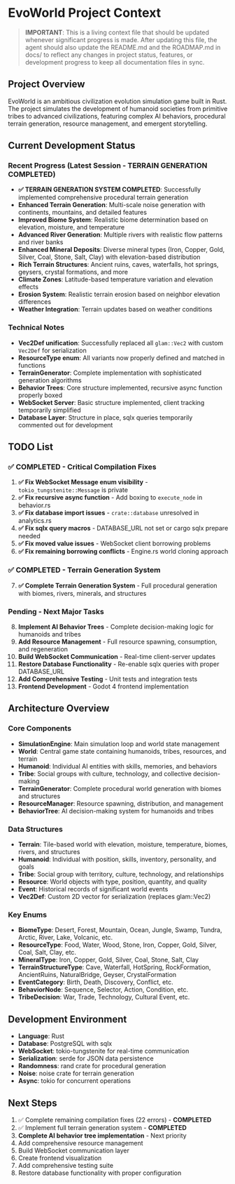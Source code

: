 # EvoWorld Project Context

> **IMPORTANT**: This is a living context file that should be updated whenever significant progress is made. After updating this file, the agent should also update the README.md and the ROADMAP.md in docs/ to reflect any changes in project status, features, or development progress to keep all documentation files in sync.

## Project Overview
EvoWorld is an ambitious civilization evolution simulation game built in Rust. The project simulates the development of humanoid societies from primitive tribes to advanced civilizations, featuring complex AI behaviors, procedural terrain generation, resource management, and emergent storytelling.

## Current Development Status

### Recent Progress (Latest Session - TERRAIN GENERATION COMPLETED)
- **✅ TERRAIN GENERATION SYSTEM COMPLETED**: Successfully implemented comprehensive procedural terrain generation
- **Enhanced Terrain Generation**: Multi-scale noise generation with continents, mountains, and detailed features
- **Improved Biome System**: Realistic biome determination based on elevation, moisture, and temperature
- **Advanced River Generation**: Multiple rivers with realistic flow patterns and river banks
- **Enhanced Mineral Deposits**: Diverse mineral types (Iron, Copper, Gold, Silver, Coal, Stone, Salt, Clay) with elevation-based distribution
- **Rich Terrain Structures**: Ancient ruins, caves, waterfalls, hot springs, geysers, crystal formations, and more
- **Climate Zones**: Latitude-based temperature variation and elevation effects
- **Erosion System**: Realistic terrain erosion based on neighbor elevation differences
- **Weather Integration**: Terrain updates based on weather conditions

### Technical Notes
- **Vec2Def unification**: Successfully replaced all `glam::Vec2` with custom `Vec2Def` for serialization
- **ResourceType enum**: All variants now properly defined and matched in functions
- **TerrainGenerator**: Complete implementation with sophisticated generation algorithms
- **Behavior Trees**: Core structure implemented, recursive async function properly boxed
- **WebSocket Server**: Basic structure implemented, client tracking temporarily simplified
- **Database Layer**: Structure in place, sqlx queries temporarily commented out for development

## TODO List

### ✅ COMPLETED - Critical Compilation Fixes
1. **✅ Fix WebSocket Message enum visibility** - `tokio_tungstenite::Message` is private
2. **✅ Fix recursive async function** - Add boxing to `execute_node` in behavior.rs
3. **✅ Fix database import issues** - `crate::database` unresolved in analytics.rs
4. **✅ Fix sqlx query macros** - DATABASE_URL not set or cargo sqlx prepare needed
5. **✅ Fix moved value issues** - WebSocket client borrowing problems
6. **✅ Fix remaining borrowing conflicts** - Engine.rs world cloning approach

### ✅ COMPLETED - Terrain Generation System
7. **✅ Complete Terrain Generation System** - Full procedural generation with biomes, rivers, minerals, and structures

### Pending - Next Major Tasks
8. **Implement AI Behavior Trees** - Complete decision-making logic for humanoids and tribes
9. **Add Resource Management** - Full resource spawning, consumption, and regeneration
10. **Build WebSocket Communication** - Real-time client-server updates
11. **Restore Database Functionality** - Re-enable sqlx queries with proper DATABASE_URL
12. **Add Comprehensive Testing** - Unit tests and integration tests
13. **Frontend Development** - Godot 4 frontend implementation

## Architecture Overview

### Core Components
- **SimulationEngine**: Main simulation loop and world state management
- **World**: Central game state containing humanoids, tribes, resources, and terrain
- **Humanoid**: Individual AI entities with skills, memories, and behaviors
- **Tribe**: Social groups with culture, technology, and collective decision-making
- **TerrainGenerator**: Complete procedural world generation with biomes and structures
- **ResourceManager**: Resource spawning, distribution, and management
- **BehaviorTree**: AI decision-making system for humanoids and tribes

### Data Structures
- **Terrain**: Tile-based world with elevation, moisture, temperature, biomes, rivers, and structures
- **Humanoid**: Individual with position, skills, inventory, personality, and goals
- **Tribe**: Social group with territory, culture, technology, and relationships
- **Resource**: World objects with type, position, quantity, and quality
- **Event**: Historical records of significant world events
- **Vec2Def**: Custom 2D vector for serialization (replaces glam::Vec2)

### Key Enums
- **BiomeType**: Desert, Forest, Mountain, Ocean, Jungle, Swamp, Tundra, Arctic, River, Lake, Volcanic, etc.
- **ResourceType**: Food, Water, Wood, Stone, Iron, Copper, Gold, Silver, Coal, Salt, Clay, etc.
- **MineralType**: Iron, Copper, Gold, Silver, Coal, Stone, Salt, Clay
- **TerrainStructureType**: Cave, Waterfall, HotSpring, RockFormation, AncientRuins, NaturalBridge, Geyser, CrystalFormation
- **EventCategory**: Birth, Death, Discovery, Conflict, etc.
- **BehaviorNode**: Sequence, Selector, Action, Condition, etc.
- **TribeDecision**: War, Trade, Technology, Cultural Event, etc.

## Development Environment
- **Language**: Rust
- **Database**: PostgreSQL with sqlx
- **WebSocket**: tokio-tungstenite for real-time communication
- **Serialization**: serde for JSON data persistence
- **Randomness**: rand crate for procedural generation
- **Noise**: noise crate for terrain generation
- **Async**: tokio for concurrent operations

## Next Steps
1. ✅ Complete remaining compilation fixes (22 errors) - **COMPLETED**
2. ✅ Implement full terrain generation system - **COMPLETED**
3. **Complete AI behavior tree implementation** - Next priority
4. Add comprehensive resource management
5. Build WebSocket communication layer
6. Create frontend visualization
7. Add comprehensive testing suite
8. Restore database functionality with proper configuration